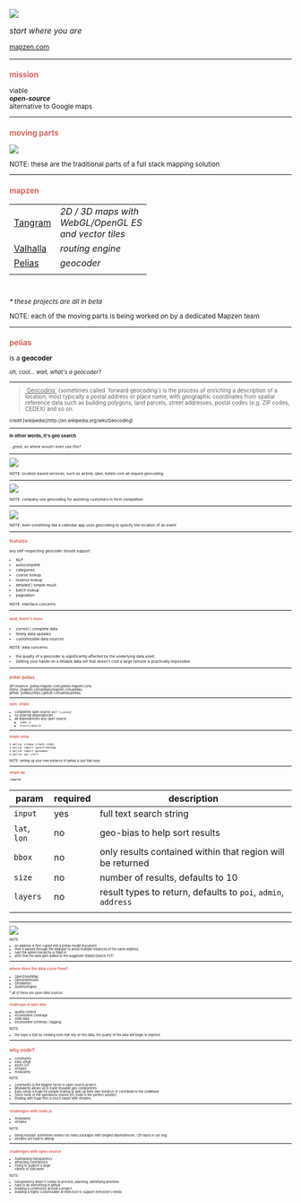 <style>
	.reveal section img {
		border-style: none;
		box-shadow: none;
	}

	.reveal {
		background-color: white;
		color: black;
	}

	h1, h2, h3, h4, h5, h6 {
		color: #d4645c !important;
	}
</style>


![](https://raw.githubusercontent.com/pelias/presentation/master/foss4gna-2015/mapzen.png)

<i>start where you are</i>

<small>[mapzen.com](http://mapzen.com)

---

### mission

viable
<br/>
<b><i>open-source</i></b>
<br/>
alternative to Google maps

---

### moving parts

![](https://raw.githubusercontent.com/pelias/presentation/master/node.js-meetup/mapping_parts.png)

NOTE: these are the traditional parts of a full stack mapping solution

---

### mapzen

|   |   |
| - | - |
| [Tangram](https://github.com/tangrams) | <i>2D / 3D maps with <br/> WebGL/OpenGL ES <br/> and vector tiles</i> |
| [Valhalla](https://github.com/valhalla) | <i>routing engine</i> |
| [Pelias](https://github.com/pelias) | <i> geocoder </i> |
| | |
<br/>

<i>* these projects are all in beta</i>

NOTE: each of the moving parts is being worked on by a dedicated Mapzen team

---

### pelias

is a <b>geocoder</b>

<small><i>oh, cool... wait, what's a geocoder?</i>

----

<blockquote cite="http://en.wikipedia.org/wiki/Geocoding">
    <u>`Geocoding`</u> (sometimes called `forward geocoding`) is the process of enriching 
    a description of a location, most typically a postal address or place name,
    with geographic coordinates from spatial reference data such as building 
    polygons, land parcels, street addresses, postal codes (e.g. ZIP codes, CEDEX)
    and so on.
</blockquote>   
<small>credit [wikipedia](http://en.wikipedia.org/wiki/Geocoding)

----

<b>in other words, it's geo search</b>
<br/>
<br/>
<small><i>...great, so where would I even use this?</i>

----

![](https://raw.githubusercontent.com/pelias/presentation/master/node.js-meetup/airbnb.png)

NOTE: location based services, such as airbnb, uber, hotels.com all require geocoding

----

![](https://raw.githubusercontent.com/pelias/presentation/master/node.js-meetup/shopping_cart.png)

NOTE: company use geocoding for assisting customers in form completion

----

![](https://raw.githubusercontent.com/pelias/presentation/master/node.js-meetup/calendar.png)

NOTE: even something like a calendar app uses geocoding to specify the location of an event

---

### features

any self-respecting geocoder should support

 - NLP
 - autocomplete
 - categories
 - coarse lookup
 - reverse lookup
 - detailed | simple result
 - batch lookup
 - pagination

NOTE: interface concerns

----

#### wait, there's more

 - correct / complete data
 - timely data updates
 - customizable data sources

NOTE: data concerns.
- the quality of a geocoder is significantly affected by the underlying data used.
- Getting your hands on a reliable data set that doesn't cost a large fortune is practically impossible.

---

### enter pelias

<small>
API instance: [pelias.mapzen.com](pelias.mapzen.com)
<br/>
Demo: [mapzen.com/pelias](mapzen.com/pelias)
<br/>
github: [pelias](https://github.com/pelias/pelias)

---

#### open. simple.

 - completely open source (`MIT license`)
 - no external dependencies
 - all dependencies also open source
    - `node.js`
    - `ElasticSearch`

----

#### simple setup

```bash
$ pelias schema create_index
$ pelias import openstreetmap
$ pelias import geonames
$ pelias api start
```

NOTE: setting up your own instance of pelias is just that easy

----

#### simple api

<b>`/search`</b>
<small>

| param | required | description |
| - | - | - |
| `input` | yes | full text search string |
| `lat`, `lon` | no | geo-bias to help sort results |
| `bbox` | no | only results contained within that region will be returned |
| `size` | no | number of results, defaults to 10 |
| `layers` | no | result types to return, defaults to `poi`, `admin`, `address` |
| | | |

</small>

----

![](https://raw.githubusercontent.com/pelias/presentation/master/node.js-meetup/pelias_overview.png)

NOTE:
- an address is first copied into a pelias model document
- then it passes through the deduper to avoid multiple instances of the same address
- next the admin hierarchy is filled in
- after that the data gets added to the suggester (ElasticSearch FST)

---

### where does the data come from?

- OpenStreetMap
- OpenAddresses
- GeoNames
- Quattroshapes

<i>* all of these are open data sources</i>

----

#### challenges of open data

- quality control
- inconsistent coverage
- stale data
- inconsistent schemas / tagging

NOTE:
- the hope is that by creating tools that rely on this data, the quality of the data will begin to improve

---

## why node?

 * community
 * easy setup
 * async I/O
 * streams
 * modularity

NOTE: 
- community is the biggest factor in open source project.
- Modularity allows us to build reusable geo components.
- Easy setup is huge for people looking to spin up their own instance or contribute to the codebase.
- Since most of the operations involve I/O, node is the perfect solution.
- Dealing with huge files is much easier with streams.

---

### challenges with node.js

- modularity
- streams

NOTE:
- being modular sometimes means too many packages with tangled dependencies. (29 repos in our org)
- streams are hard to debug.

---

### challenges with open source

- maintaining transparency
- attracting contributors
- trying to support a large<br/>variety of usecases

NOTE:
- transparency when it comes to process, planning, identifying priorities
 - hard to do everything in github
- building a community around a project
- building a highly customizable architecture to support everyone's needs
